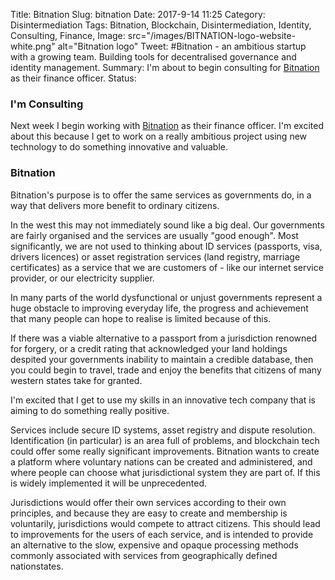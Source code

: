Title: Bitnation
Slug: bitnation
Date: 2017-9-14 11:25
Category: Disintermediation
Tags: Bitnation, Blockchain, Disintermediation, Identity, Consulting, Finance,
Image: src="/images/BITNATION-logo-website-white.png" alt="Bitnation logo"
Tweet: #Bitnation - an ambitious startup with a growing team. Building tools for decentralised governance and identity management.
Summary: I'm about to begin consulting for [Bitnation](http://bitnation.co) as their finance officer.
Status: 

### I'm Consulting

Next week I begin working with [Bitnation](http://bitnation.co) as their finance officer. I'm excited about this because I get to work on a really ambitious project using new technology to do something innovative and valuable. 

### Bitnation

Bitnation's purpose is to offer the same services as governments do, in a way that delivers more benefit to ordinary citizens. 

In the west this may not immediately sound like a big deal. Our governments are fairly organised and the services are usually "good enough". Most significantly, we are not used to thinking about ID services (passports, visa, drivers licences) or asset registration services (land registry, marriage certificates) as a service that we are customers of - like our internet service provider, or our electricity supplier. 

In many parts of the world dysfunctional or unjust governments represent a huge obstacle to improving everyday life, the progress and achievement that many people can hope to realise is limited because of this. 

If there was a viable alternative to a passport from a jurisdiction renowned for forgery, or a credit rating that acknowledged your land holdings despited your governments inability to maintain a credible database, then you could begin to travel, trade and enjoy the benefits that citizens of many western states take for granted.

I'm excited that I get to use my skills in an innovative tech company that is aiming to do something really positive.

Services include secure ID systems, asset registry and dispute resolution. Identification (in particular) is an area full of problems, and blockchain tech could offer some really significant improvements. Bitnation wants to create a platform where voluntary nations can be created and administered, and where people can choose what jurisdictional system they are part of. If this is widely implemented it will be unprecedented. 

Jurisdictions would offer their own services according to their own principles, and because they are easy to create and membership is voluntarily, jurisdictions would compete to attract citizens. This should lead to improvements for the users of each service, and is intended to provide an alternative to the slow, expensive and opaque processing methods commonly associated with services from geographically defined nationstates. 

